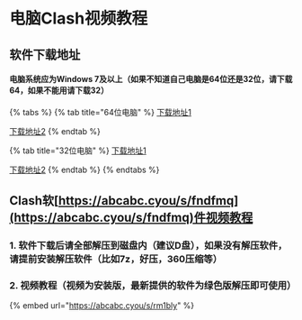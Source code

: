 # 电脑Clash视频教程

## 软件下载地址

#### 电脑系统应为Windows 7及以上（如果不知道自己电脑是64位还是32位，请下载64，如果不能用请下载32）

{% tabs %}
{% tab title="64位电脑" %}
[下载地址1](https://airnet.lanzoui.com/i72RGrhu1fa)

[下载地址2](https://abcabc.cyou/s/fndfmq)
{% endtab %}

{% tab title="32位电脑" %}
[下载地址1](https://abcabc.cyou/s/5217ce)

[下载地址2](https://airnet.lanzoui.com/i7Ik8juqmif)
{% endtab %}
{% endtabs %}

## Clash软[https://abcabc.cyou/s/fndfmq](https://abcabc.cyou/s/fndfmq)件视频教程

### 1. 软件下载后请全部解压到磁盘内（建议D盘），如果没有解压软件，请提前安装解压软件（比如7z，好压，360压缩等）

### 2. 视频教程（视频为安装版，最新提供的软件为绿色版解压即可使用）

{% embed url="https://abcabc.cyou/s/rm1bly" %}

